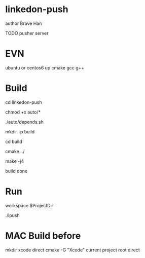 # linkedon-push

 author Brave Han

 TODO pusher server
 
# EVN

 ubuntu or centos6 up
 cmake gcc g++


# Build

cd linkedon-push

chmod +x auto/*

./auto/depends.sh

mkdir -p build

cd build

cmake ../

make -j4

build done

# Run

workspace $ProjectDir

./lpush



# MAC Build before
mkdir xcode direct
cmake -G "Xcode"  current project root direct
